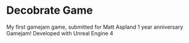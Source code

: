 # Decobrate Game
My first gamejam game, submitted for Matt Aspland 1 year anniversary Gamejam! 
Developed with Unreal Engine 4

